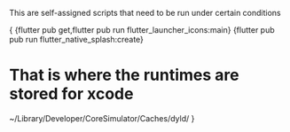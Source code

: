 This are self-assigned scripts that need to be run under certain conditions

{
{flutter pub get,flutter pub run flutter_launcher_icons:main}
{flutter pub pub run flutter_native_splash:create}

# That is where the runtimes are stored for xcode
~/Library/Developer/CoreSimulator/Caches/dyld/ 
}